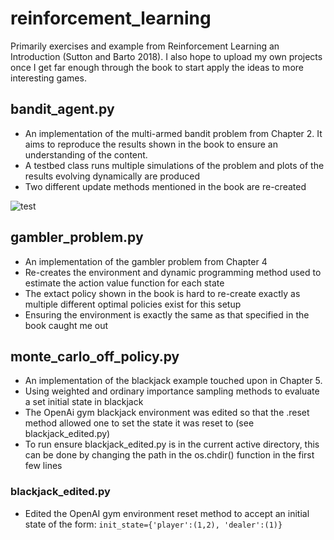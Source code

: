 # reinforcement_learning

Primarily exercises and example from Reinforcement Learning an Introduction (Sutton and Barto 2018). I also hope to upload my own projects once I get far enough through the book to start apply the ideas to more interesting games.

## bandit_agent.py 
  - An implementation of the multi-armed bandit problem from Chapter 2. It aims to reproduce the results shown in the book to ensure an understanding of the content.
  - A testbed class runs multiple simulations of the problem and plots of the results evolving dynamically are produced
  - Two different update methods mentioned in the book are re-created
  
  ![test](https://github.com/williambankes/reinforcement_learning/tree/master/figures/bandit_rewards.png?raw=true)
  
## gambler_problem.py 
  - An implementation of the gambler problem from Chapter 4
  - Re-creates the environment and dynamic programming method used to estimate the action value function for each state
  - The extact policy shown in the book is hard to re-create exactly as multiple different optimal policies exist for this setup
  - Ensuring the environment is exactly the same as that specified in the book caught me out
  
 ## monte_carlo_off_policy.py
  - An implementation of the blackjack example touched upon in Chapter 5. 
  - Using weighted and ordinary importance sampling methods to evaluate a set initial state in blackjack
  - The OpenAi gym blackjack environment was edited so that the .reset method allowed one to set the state it was reset to (see blackjack_edited.py)
  - To run ensure blackjack_edited.py is in the current active directory, this can be done by changing the path in the os.chdir() function in the first few lines
  
  ### blackjack_edited.py
  
  - Edited the OpenAI gym environment reset method to accept an initial state of the form: `init_state={'player':(1,2), 'dealer':(1)}`
  
  
